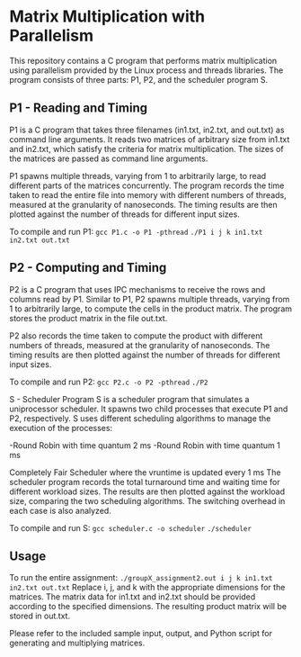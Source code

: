 # Matrix Multiplication with Parallelism
This repository contains a C program that performs matrix multiplication using parallelism provided by the Linux process and threads libraries. The program consists of three parts: P1, P2, and the scheduler program S.

## P1 - Reading and Timing
P1 is a C program that takes three filenames (in1.txt, in2.txt, and out.txt) as command line arguments. It reads two matrices of arbitrary size from in1.txt and in2.txt, which satisfy the criteria for matrix multiplication. The sizes of the matrices are passed as command line arguments.

P1 spawns multiple threads, varying from 1 to arbitrarily large, to read different parts of the matrices concurrently. The program records the time taken to read the entire file into memory with different numbers of threads, measured at the granularity of nanoseconds. The timing results are then plotted against the number of threads for different input sizes.

To compile and run P1:
```gcc P1.c -o P1 -pthread```
```./P1 i j k in1.txt in2.txt out.txt```

## P2 - Computing and Timing
P2 is a C program that uses IPC mechanisms to receive the rows and columns read by P1. Similar to P1, P2 spawns multiple threads, varying from 1 to arbitrarily large, to compute the cells in the product matrix. The program stores the product matrix in the file out.txt.

P2 also records the time taken to compute the product with different numbers of threads, measured at the granularity of nanoseconds. The timing results are then plotted against the number of threads for different input sizes.

To compile and run P2:
```gcc P2.c -o P2 -pthread```
```./P2```

S - Scheduler Program
S is a scheduler program that simulates a uniprocessor scheduler. It spawns two child processes that execute P1 and P2, respectively. S uses different scheduling algorithms to manage the execution of the processes:

-Round Robin with time quantum 2 ms
-Round Robin with time quantum 1 ms

Completely Fair Scheduler where the vruntime is updated every 1 ms
The scheduler program records the total turnaround time and waiting time for different workload sizes. The results are then plotted against the workload size, comparing the two scheduling algorithms. The switching overhead in each case is also analyzed.

To compile and run S:
```gcc scheduler.c -o scheduler```
```./scheduler```

## Usage
To run the entire assignment:
```./groupX_assignment2.out i j k in1.txt in2.txt out.txt```
Replace i, j, and k with the appropriate dimensions for the matrices.
The matrix data for in1.txt and in2.txt should be provided according to the specified dimensions.
The resulting product matrix will be stored in out.txt.

Please refer to the included sample input, output, and Python script for generating and multiplying matrices.

